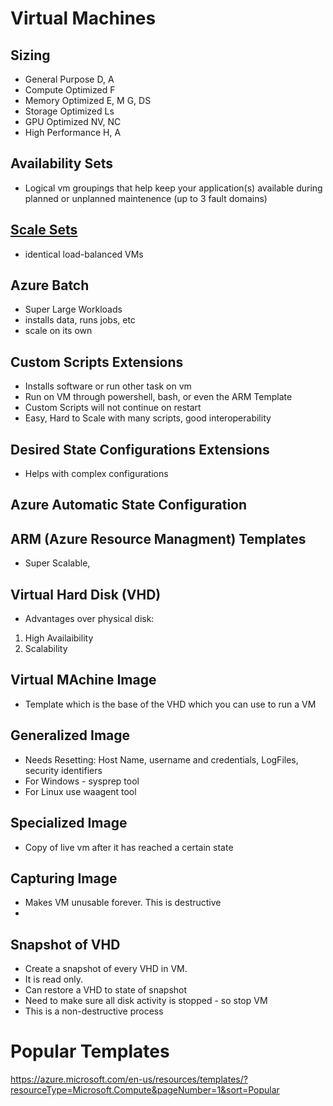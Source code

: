 # Virtual Machines


## Sizing

- General Purpose D, A
- Compute Optimized F
- Memory Optimized E, M G, DS
- Storage Optimized Ls
- GPU Optimized NV, NC
- High Performance H, A

## Availability Sets
- Logical vm groupings that help keep your application(s) available during planned or unplanned maintenence (up to 3 fault domains)

## [Scale Sets](https://github.com/Mykrowave/azure-architect-playbook/tree/master/vm/scalesets)
- identical load-balanced VMs

## Azure Batch
- Super Large Workloads
- installs data, runs jobs, etc
- scale on its own

## Custom Scripts Extensions
- Installs software or run other task on vm
- Run on VM through powershell, bash, or even the ARM Template
- Custom Scripts will not continue on restart
- Easy, Hard to Scale with many scripts, good interoperability


## Desired State Configurations Extensions
- Helps with complex configurations

## Azure Automatic State Configuration


## ARM (Azure Resource Managment) Templates
- Super Scalable, 

## Virtual Hard Disk (VHD)
- Advantages over physical disk:
1) High Availaibility
2) Scalability

## Virtual MAchine Image
- Template which is the base of the VHD which you can use to run a VM

## Generalized Image
- Needs Resetting: Host Name, username and credentials, LogFiles, security identifiers
- For Windows - sysprep tool
- For Linux use waagent tool

## Specialized Image
- Copy of live vm after it has reached a certain state

## Capturing Image
- Makes VM unusable forever. This is destructive
- 

## Snapshot of VHD
- Create a snapshot of every VHD in VM.
- It is read only.
- Can restore a VHD to state of snapshot
- Need to make sure all disk activity is stopped - so stop VM
- This is a non-destructive process


# Popular Templates
https://azure.microsoft.com/en-us/resources/templates/?resourceType=Microsoft.Compute&pageNumber=1&sort=Popular
